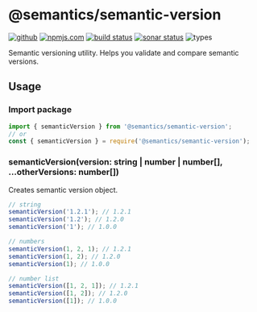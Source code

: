 # @semantics/semantic-version

[<img alt="github" src="https://img.shields.io/badge/github-jammymalina/semantics--version-8da0cb?style=for-the-badge&labelColor=555555&logo=github">](https://github.com/jammymalina/semantics-version)
[<img alt="npmjs.com" src="https://img.shields.io/npm/v/@semantics/semantic-version?logo=npm&style=for-the-badge&color=fc8d62&logo=npm">](https://www.npmjs.com/package/@semantics/semantic-version)
[<img alt="build status" src="https://img.shields.io/github/workflow/status/jammymalina/semantics-version/CI?style=for-the-badge">](https://github.com/jammymalina/semantics-version/actions?query=branch%3Amaster)
[<img alt="sonar status" src="https://img.shields.io/sonar/quality_gate/jammymalina_semantics-version?logo=sonarcloud&server=https%3A%2F%2Fsonarcloud.io&style=for-the-badge">](https://sonarcloud.io/dashboard?id=jammymalina_semantics-version)
<img alt="types" src="https://shields-staging.herokuapp.com/npm/types/typescript?logo=typescript&style=for-the-badge">

Semantic versioning utility. Helps you validate and compare semantic versions.

## Usage

### Import package

```javascript
import { semanticVersion } from '@semantics/semantic-version';
// or
const { semanticVersion } = require('@semantics/semantic-version');
```

### semanticVersion(version: string | number | number[], ...otherVersions: number[])

Creates semantic version object.

```javascript
// string
semanticVersion('1.2.1'); // 1.2.1
semanticVersion('1.2'); // 1.2.0
semanticVersion('1'); // 1.0.0

// numbers
semanticVersion(1, 2, 1); // 1.2.1
semanticVersion(1, 2); // 1.2.0
semanticVersion(1); // 1.0.0

// number list
semanticVersion([1, 2, 1]); // 1.2.1
semanticVersion([1, 2]); // 1.2.0
semanticVersion([1]); // 1.0.0
```
